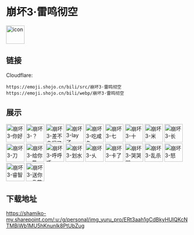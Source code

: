 # 崩坏3·雷鸣彻空
<img src="https://emoji.shojo.cn/bili/src/崩坏3·雷鸣彻空/icon.png" width="50" height="50" alt="icon">

## 链接
Cloudflare:
```
https://emoji.shojo.cn/bili/src/崩坏3·雷鸣彻空
https://emoji.shojo.cn/bili/webp/崩坏3·雷鸣彻空
```
## 展示
<img src="https://emoji.shojo.cn/bili/src/崩坏3·雷鸣彻空/崩坏3-你好.png" width="50" height="50" alt="崩坏3-你好">
<img src="https://emoji.shojo.cn/bili/src/崩坏3·雷鸣彻空/崩坏3-？.png" width="50" height="50" alt="崩坏3-？">
<img src="https://emoji.shojo.cn/bili/src/崩坏3·雷鸣彻空/崩坏3-差不多得了.png" width="50" height="50" alt="崩坏3-差不多得了">
<img src="https://emoji.shojo.cn/bili/src/崩坏3·雷鸣彻空/崩坏3-lay了.png" width="50" height="50" alt="崩坏3-lay了">
<img src="https://emoji.shojo.cn/bili/src/崩坏3·雷鸣彻空/崩坏3-吃咸鱼.png" width="50" height="50" alt="崩坏3-吃咸鱼">
<img src="https://emoji.shojo.cn/bili/src/崩坏3·雷鸣彻空/崩坏3-七.png" width="50" height="50" alt="崩坏3-七">
<img src="https://emoji.shojo.cn/bili/src/崩坏3·雷鸣彻空/崩坏3-十.png" width="50" height="50" alt="崩坏3-十">
<img src="https://emoji.shojo.cn/bili/src/崩坏3·雷鸣彻空/崩坏3-米.png" width="50" height="50" alt="崩坏3-米">
<img src="https://emoji.shojo.cn/bili/src/崩坏3·雷鸣彻空/崩坏3-长.png" width="50" height="50" alt="崩坏3-长">
<img src="https://emoji.shojo.cn/bili/src/崩坏3·雷鸣彻空/崩坏3-刀.png" width="50" height="50" alt="崩坏3-刀">
<img src="https://emoji.shojo.cn/bili/src/崩坏3·雷鸣彻空/崩坏3-给你一拳.png" width="50" height="50" alt="崩坏3-给你一拳">
<img src="https://emoji.shojo.cn/bili/src/崩坏3·雷鸣彻空/崩坏3-呼呼呼.png" width="50" height="50" alt="崩坏3-呼呼呼">
<img src="https://emoji.shojo.cn/bili/src/崩坏3·雷鸣彻空/崩坏3-划水.png" width="50" height="50" alt="崩坏3-划水">
<img src="https://emoji.shojo.cn/bili/src/崩坏3·雷鸣彻空/崩坏3-乆.png" width="50" height="50" alt="崩坏3-乆">
<img src="https://emoji.shojo.cn/bili/src/崩坏3·雷鸣彻空/崩坏3-卡了.png" width="50" height="50" alt="崩坏3-卡了">
<img src="https://emoji.shojo.cn/bili/src/崩坏3·雷鸣彻空/崩坏3-哭哭哭.png" width="50" height="50" alt="崩坏3-哭哭哭">
<img src="https://emoji.shojo.cn/bili/src/崩坏3·雷鸣彻空/崩坏3-乱杀.png" width="50" height="50" alt="崩坏3-乱杀">
<img src="https://emoji.shojo.cn/bili/src/崩坏3·雷鸣彻空/崩坏3-怒.png" width="50" height="50" alt="崩坏3-怒">
<img src="https://emoji.shojo.cn/bili/src/崩坏3·雷鸣彻空/崩坏3-睿智.png" width="50" height="50" alt="崩坏3-睿智">
<img src="https://emoji.shojo.cn/bili/src/崩坏3·雷鸣彻空/崩坏3-送你一朵花.png" width="50" height="50" alt="崩坏3-送你一朵花">

## 下载地址

https://shamiko-my.sharepoint.com/:u:/g/personal/img_yuru_pro/ERt3aah1gCdBkyHUlQKcNTMBiWb1MU5hKnunlk8PtUbZug